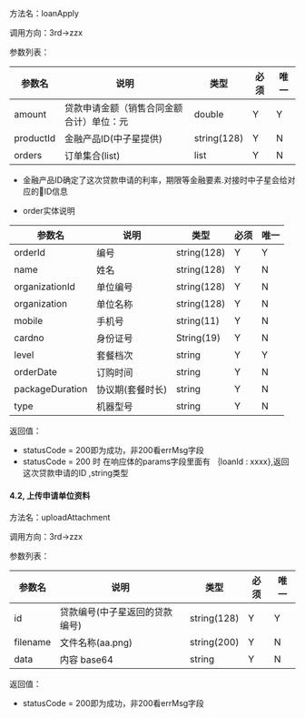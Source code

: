 方法名：loanApply

调用方向：3rd->zzx

参数列表：

参数名 | 说明 | 类型 | 必须 | 唯一|
----|------|----|------|----|
amount | 贷款申请金额（销售合同金额合计）单位：元  | double |Y|Y|
productId | 金融产品ID(中子星提供)  | string(128)|Y|N|
orders | 订单集合(list)  | list|Y|N|
*  金融产品ID确定了这次贷款申请的利率，期限等金融要素.对接时中子星会给对应的ID信息

* order实体说明

参数名 | 说明 | 类型 | 必须 | 唯一|
----|------|----|------|----|
orderId | 编号  | string(128)|Y|Y|
name | 姓名  | string(128)|Y|N|
organizationId | 单位编号  | string(128)|Y|N|
organization | 单位名称  | string(128)|Y|N|
mobile | 手机号  | string(11) |Y|N|
cardno | 身份证号  | String(19) |Y|N|
level | 套餐档次 | string|Y|Y|
orderDate | 订购时间 |string|Y|N|
packageDuration|协议期(套餐时长)| string|Y|N|
type|机器型号| string|Y|N|



返回值：
* statusCode = 200即为成功，非200看errMsg字段
* statusCode = 200 时 在响应体的params字段里面有 ｛loanId : xxxx},返回这次贷款申请的ID ,string类型

#### 4.2, 上传申请单位资料

方法名：uploadAttachment

调用方向：3rd->zzx

参数列表：

参数名 | 说明 | 类型 | 必须 | 唯一|
----|------|----|------|----|
id | 贷款编号(中子星返回的贷款编号)  | string(128)|Y|Y|
filename | 文件名称(aa.png)  | string(200)|Y|N|
data | 内容 base64  | string |Y|N|

返回值：

* statusCode = 200即为成功，非200看errMsg字段
